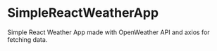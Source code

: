 # SimpleReactWeatherApp
Simple React Weather App made with OpenWeather API and axios for fetching data.
